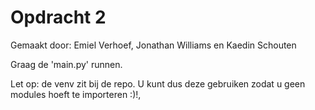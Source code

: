 # Opdracht 2
Gemaakt door: Emiel Verhoef, Jonathan Williams en Kaedin Schouten

Graag de 'main.py' runnen.

Let op: de venv zit bij de repo. U kunt dus deze gebruiken zodat u geen modules hoeft te importeren :)!,
